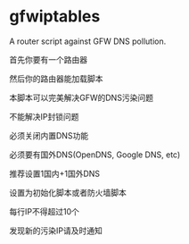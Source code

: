 gfwiptables
===========

A router script against GFW DNS pollution.

首先你要有一个路由器

然后你的路由器能加载脚本

本脚本可以完美解决GFW的DNS污染问题

不能解决IP封锁问题

必须关闭内置DNS功能

必须要有国外DNS(OpenDNS, Google DNS, etc)

推荐设置1国内+1国外DNS

设置为初始化脚本或者防火墙脚本

每行IP不得超过10个

发现新的污染IP请及时通知
